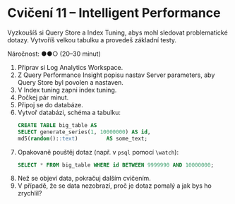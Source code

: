 # Cvičení 11 – Intelligent Performance

Vyzkoušíš si Query Store a Index Tuning, abys mohl sledovat problematické dotazy. Vytvoříš velkou tabulku a provedeš základní testy.

Náročnost: ●●○ (20–30 minut)

1. Připrav si Log Analytics Workspace.
2. Z Query Performance Insight popisu nastav Server parameters, aby Query Store byl povolen a nastaven.
3. V Index tuning zapni index tuning.
4. Počkej pár minut.
5. Připoj se do databáze.
6. Vytvoř databázi, schéma a tabulku:
   ```sql
   CREATE TABLE big_table AS
   SELECT generate_series(1, 10000000) AS id,
   md5(random()::text)         AS some_text;
   ```
7. Opakovaně pouštěj dotaz (např. v `psql` pomocí `\watch`):
   ```sql
   SELECT * FROM big_table WHERE id BETWEEN 9999990 AND 10000000;
   ```
8. Než se objeví data, pokračuj dalším cvičením.
9. V případě, že se data nezobrazí, proč je dotaz pomalý a jak bys ho zrychlil?

